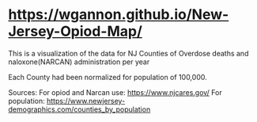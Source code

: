 # https://wgannon.github.io/New-Jersey-Opiod-Map/

This is a visualization of the data for NJ Counties of Overdose deaths and naloxone(NARCAN) administration per year

Each County had been normalized for population of 100,000. 

Sources:
For opiod and Narcan use: https://www.njcares.gov/
For population: https://www.newjersey-demographics.com/counties_by_population

